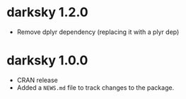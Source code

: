 # darksky 1.2.0

* Remove dplyr dependency (replacing it with a plyr dep)

# darksky 1.0.0

* CRAN release
* Added a `NEWS.md` file to track changes to the package.



